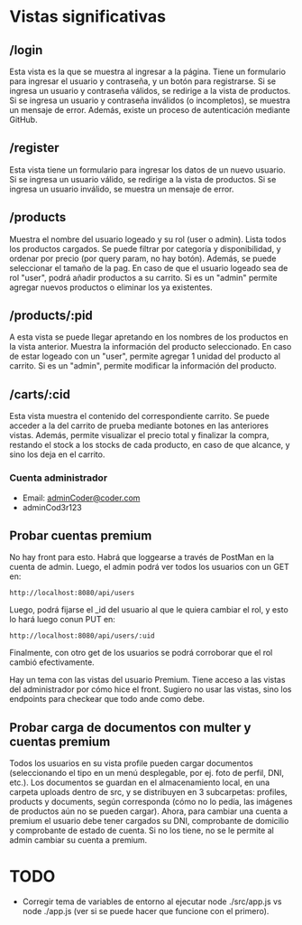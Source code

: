 # Vistas significativas
## /login
Esta vista es la que se muestra al ingresar a la página. Tiene un formulario para ingresar el usuario y contraseña, y un botón para registrarse. Si se ingresa un usuario y contraseña válidos, se redirige a la vista de productos. Si se ingresa un usuario y contraseña inválidos (o incompletos), se muestra un mensaje de error.
Además, existe un proceso de autenticación mediante GitHub.
## /register
Esta vista tiene un formulario para ingresar los datos de un nuevo usuario. Si se ingresa un usuario válido, se redirige a la vista de productos. Si se ingresa un usuario inválido, se muestra un mensaje de error.
## /products
Muestra el nombre del usuario logeado y su rol (user o admin). Lista todos los productos cargados. Se puede filtrar por categoría y disponibilidad, 
y ordenar por precio (por query param, no hay botón). Además, se puede seleccionar el tamaño de la pag.
En caso de que el usuario logeado sea de rol "user", podrá añadir productos a su carrito. Si es un "admin" permite agregar nuevos productos o eliminar los ya existentes.
## /products/:pid
A esta vista se puede llegar apretando en los nombres de los productos en la vista anterior. Muestra la información del producto seleccionado.
En caso de estar logeado con un "user", permite agregar 1 unidad del producto al carrito. Si es un "admin", permite modificar la información del producto.
## /carts/:cid
Esta vista muestra el contenido del correspondiente carrito. Se puede acceder a la del carrito de prueba mediante botones en las anteriores vistas.
Además, permite visualizar el precio total y finalizar la compra, restando el stock a los stocks de cada producto, en caso de que alcance, y sino los deja en el carrito.

### Cuenta administrador
- Email: adminCoder@coder.com
- adminCod3r123

## Probar cuentas premium
No hay front para esto. Habrá que loggearse a través de PostMan en la cuenta de admin. Luego, el admin podrá ver todos los usuarios con un GET en:
```
http://localhost:8080/api/users
```
Luego, podrá fijarse el _id del usuario al que le quiera cambiar el rol, y esto lo hará luego conun PUT en:
```
http://localhost:8080/api/users/:uid
```
Finalmente, con otro get de los usuarios se podrá corroborar que el rol cambió efectivamente.

Hay un tema con las vistas del usuario Premium. Tiene acceso a las vistas del administrador por cómo hice el front. Sugiero no usar las vistas, sino los endpoints para checkear que todo ande como debe.

## Probar carga de documentos con multer y cuentas premium
Todos los usuarios en su vista profile pueden cargar documentos (seleccionando el tipo en un menú desplegable, por ej. foto de perfil, DNI, etc.). Los documentos se guardan en el almacenamiento local,
en una carpeta uploads dentro de src, y se distribuyen en 3 subcarpetas: profiles, products y documents, según corresponda (cómo no lo pedía, las imágenes de productos aún no se pueden cargar).
Ahora, para cambiar una cuenta a premium el usuario debe tener cargados su DNI, comprobante de domicilio y comprobante de estado de cuenta. Si no los tiene, no se le permite al admin cambiar su cuenta a premium.

# TODO
- Corregir tema de variables de entorno al ejecutar node ./src/app.js vs node ./app.js (ver si se puede hacer que funcione con el primero).
